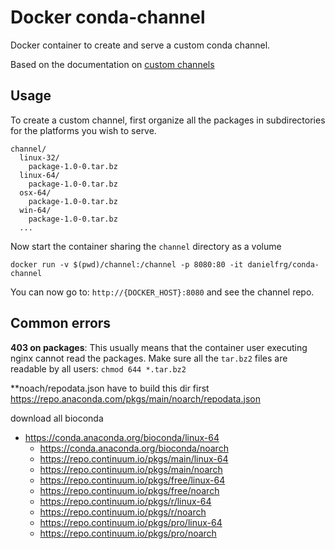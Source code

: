 # Docker conda-channel

Docker container to create and serve a custom conda channel.

Based on the documentation on [custom channels](http://conda.pydata.org/docs/custom-channels.html)

## Usage

To create a custom channel, first organize all the packages in subdirectories
for the platforms you wish to serve.

```
channel/
  linux-32/
    package-1.0-0.tar.bz
  linux-64/
    package-1.0-0.tar.bz
  osx-64/
    package-1.0-0.tar.bz
  win-64/
    package-1.0-0.tar.bz
  ...
```

Now start the container sharing the `channel` directory as a volume

```
docker run -v $(pwd)/channel:/channel -p 8080:80 -it danielfrg/conda-channel
```

You can now go to: `http://{DOCKER_HOST}:8080` and see the channel repo.

## Common errors

**403 on packages**: This usually means that the container user executing nginx
cannot read the packages.
Make sure all the `tar.bz2` files are readable by all users: `chmod 644 *.tar.bz2`

**noach/repodata.json
have to build this dir first
https://repo.anaconda.com/pkgs/main/noarch/repodata.json

download all bioconda
- https://conda.anaconda.org/bioconda/linux-64
  - https://conda.anaconda.org/bioconda/noarch
  - https://repo.continuum.io/pkgs/main/linux-64
  - https://repo.continuum.io/pkgs/main/noarch
  - https://repo.continuum.io/pkgs/free/linux-64
  - https://repo.continuum.io/pkgs/free/noarch
  - https://repo.continuum.io/pkgs/r/linux-64
  - https://repo.continuum.io/pkgs/r/noarch
  - https://repo.continuum.io/pkgs/pro/linux-64
  - https://repo.continuum.io/pkgs/pro/noarch

